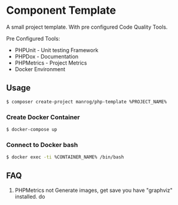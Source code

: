 # Component Template

A small project template. With pre configured Code Quality Tools.

Pre Configured Tools:

* PHPUnit - Unit testing Framework
* PHPDox - Documentation
* PHPMetrics - Project Metrics
* Docker Environment

## Usage
```bash
$ composer create-project manrog/php-template %PROJECT_NAME%
```

### Create Docker Container
```bash
$ docker-compose up
```

### Connect to Docker bash
```bash
$ docker exec -ti %CONTAINER_NAME% /bin/bash
```

## FAQ
1. PHPMetrics not Generate images, get save you have "graphviz" installed.
do